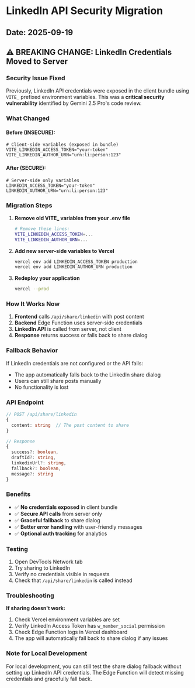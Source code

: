 # LinkedIn API Security Migration

## Date: 2025-09-19

## ⚠️ BREAKING CHANGE: LinkedIn Credentials Moved to Server

### Security Issue Fixed
Previously, LinkedIn API credentials were exposed in the client bundle using `VITE_` prefixed environment variables. This was a **critical security vulnerability** identified by Gemini 2.5 Pro's code review.

### What Changed

#### Before (INSECURE):
```env
# Client-side variables (exposed in bundle)
VITE_LINKEDIN_ACCESS_TOKEN="your-token"
VITE_LINKEDIN_AUTHOR_URN="urn:li:person:123"
```

#### After (SECURE):
```env
# Server-side only variables
LINKEDIN_ACCESS_TOKEN="your-token"
LINKEDIN_AUTHOR_URN="urn:li:person:123"
```

### Migration Steps

1. **Remove old VITE_ variables from your .env file**
   ```bash
   # Remove these lines:
   VITE_LINKEDIN_ACCESS_TOKEN=...
   VITE_LINKEDIN_AUTHOR_URN=...
   ```

2. **Add new server-side variables to Vercel**
   ```bash
   vercel env add LINKEDIN_ACCESS_TOKEN production
   vercel env add LINKEDIN_AUTHOR_URN production
   ```

3. **Redeploy your application**
   ```bash
   vercel --prod
   ```

### How It Works Now

1. **Frontend** calls `/api/share/linkedin` with post content
2. **Backend** Edge Function uses server-side credentials
3. **LinkedIn API** is called from server, not client
4. **Response** returns success or falls back to share dialog

### Fallback Behavior

If LinkedIn credentials are not configured or the API fails:
- The app automatically falls back to the LinkedIn share dialog
- Users can still share posts manually
- No functionality is lost

### API Endpoint

```typescript
// POST /api/share/linkedin
{
  content: string  // The post content to share
}

// Response
{
  success?: boolean,
  draftId?: string,
  linkedinUrl?: string,
  fallback?: boolean,
  message?: string
}
```

### Benefits

- ✅ **No credentials exposed** in client bundle
- ✅ **Secure API calls** from server only
- ✅ **Graceful fallback** to share dialog
- ✅ **Better error handling** with user-friendly messages
- ✅ **Optional auth tracking** for analytics

### Testing

1. Open DevTools Network tab
2. Try sharing to LinkedIn
3. Verify no credentials visible in requests
4. Check that `/api/share/linkedin` is called instead

### Troubleshooting

**If sharing doesn't work:**
1. Check Vercel environment variables are set
2. Verify LinkedIn Access Token has `w_member_social` permission
3. Check Edge Function logs in Vercel dashboard
4. The app will automatically fall back to share dialog if any issues

### Note for Local Development

For local development, you can still test the share dialog fallback without setting up LinkedIn API credentials. The Edge Function will detect missing credentials and gracefully fall back.